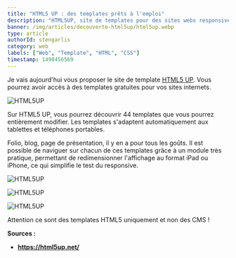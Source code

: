 ```yaml
---
title: "HTML5 UP : des templates prêts à l'emploi"
description: "HTML5UP, site de templates pour des sites webs responsive en HTML et CSS"
banner: /img/articles/decouverte-html5up/html5up.webp
type: article
authorId: stengarlis
category: web
labels: ["Web", "Template", "HTML", "CSS"]
timestamp: 1490456569
---
```


Je vais aujourd'hui vous proposer le site de template [HTML5 UP](https://html5up.net/). Vous pourrez avoir accès à des templates gratuites pour vos sites internets.

![HTML5UP](/img/articles/decouverte-html5up/logo.webp)

Sur HTML5 UP, vous pourrez découvrir 44 templates que vous pourrez entièrement modifier. Les templates s'adaptent automatiquement aux tablettes et téléphones portables.

Folio, blog, page de présentation, il y en a pour tous les goûts.
Il est possible de naviguer sur chacun de ces templates grâce à un module très pratique, permettant de redimensionner l'affichage au format iPad ou iPhone, ce qui simplifie le test du responsive.

![HTML5UP](/img/articles/decouverte-html5up/html5up1.webp)

![HTML5UP](/img/articles/decouverte-html5up/html5up2.webp)

![HTML5UP](/img/articles/decouverte-html5up/html5up3.webp)

Attention ce sont des templates HTML5 uniquement et non des CMS !
 

 **Sources :**

  *  **<https://html5up.net/>**

 
  
